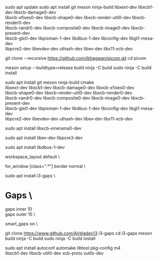 sudo apt update
sudo apt install git meson ninja-build libxext-dev libxcb1-dev libxcb-damage0-dev \
libxcb-xfixes0-dev libxcb-shape0-dev libxcb-render-util0-dev libxcb-render0-dev \
libxcb-randr0-dev libxcb-composite0-dev libxcb-image0-dev libxcb-present-dev \
libxcb-glx0-dev libpixman-1-dev libdbus-1-dev libconfig-dev libgl1-mesa-dev \
libpcre2-dev libevdev-dev uthash-dev libev-dev libx11-xcb-dev


git clone --recursive https://github.com/ibhagwan/picom.git
cd picom

meson setup --buildtype=release build
ninja -C build
sudo ninja -C build install

sudo apt install git meson ninja-build cmake \
libxext-dev libxcb1-dev libxcb-damage0-dev libxcb-xfixes0-dev \
libxcb-shape0-dev libxcb-render-util0-dev libxcb-render0-dev \
libxcb-randr0-dev libxcb-composite0-dev libxcb-image0-dev libxcb-present-dev \
libxcb-glx0-dev libpixman-1-dev libdbus-1-dev libconfig-dev libgl1-mesa-dev \
libpcre2-dev libevdev-dev uthash-dev libev-dev libx11-xcb-dev


sudo apt install libxcb-xinerama0-dev


sudo apt install libev-dev libpcre3-dev

sudo apt install libdbus-1-dev


workspace_layout default \

for_window [class=".*"] border normal \

sudo apt install i3-gaps \

# Gaps \
gaps inner 10 \
gaps outer 15 \

smart_gaps on \


git clone https://www.github.com/Airblader/i3 i3-gaps
cd i3-gaps
meson build
ninja -C build
sudo ninja -C build install










sudo apt install autoconf automake libtool pkg-config m4 \
libxcb1-dev libxcb-util0-dev xcb-proto xutils-dev




